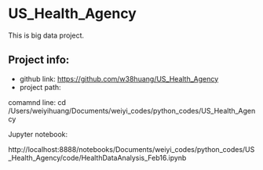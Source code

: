 # US_Health_Agency
This is big data project. 

## Project info: 
- github link:  https://github.com/w38huang/US_Health_Agency
- project path: 

comamnd line: cd /Users/weiyihuang/Documents/weiyi_codes/python_codes/US_Health_Agency

Jupyter notebook: 

http://localhost:8888/notebooks/Documents/weiyi_codes/python_codes/US_Health_Agency/code/HealthDataAnalysis_Feb16.ipynb

